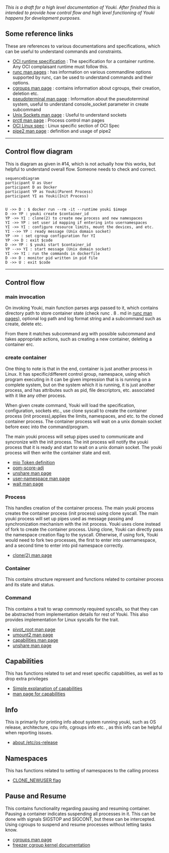 _This is a draft for a high level documentation of Youki. After finished this is intended to provide how control flow and high level functioning of Youki happens for development purposes._

## Some reference links

These are references to various documentations and specifications, which can be useful to understand commands and constraints.

- [OCI runtime specification] : The specification for a container runtime. Any OCI complaisant runtime must follow this.
- [runc man pages] : has information on various commandline options supported by runc, can be used to understand commands and their options.
- [cgroups man page](https://man7.org/linux/man-pages/man7/cgroups.7.html) : contains information about cgroups, their creation, deletion etc.
- [pseudoterminal man page](https://man7.org/linux/man-pages/man7/pty.7.html) : Information about the pseudoterminal system, useful to understand console_socket parameter in create subcommand
- [Unix Sockets man page](https://man7.org/linux/man-pages/man7/unix.7.html) : Useful to understand sockets
- [prctl man page](https://man7.org/linux/man-pages/man2/prctl.2.html) : Process control man pages
- [OCI Linux spec](https://github.com/opencontainers/runtime-spec/blob/master/config-linux.md) : Linux specific section of OCI Spec
- [pipe2 man page](https://man7.org/linux/man-pages/man2/pipe.2.html) : definition and usage of pipe2

---

## Control flow diagram

This is diagram as given in #14, which is not actually how this works, but helpful to understand overall flow. Someone needs to check and correct.

```mermaid
sequenceDiagram
participant U as User
participant D as Docker
participant YP as Youki(Parent Process)
participant YI as Youki(Init Process)


U ->> D : $ docker run --rm -it --runtime youki $image
D ->> YP : youki create $container_id
YP ->> YI : clone(2) to create new process and new namespaces
YI ->> YP : set user id mapping if entering into usernamespaces
YI ->> YI : configure resource limits, mount the devices, and etc.
YI -->> YP : ready message (Unix domain socket)
YP ->> : set cgroup configuration for YI
YP ->> D : exit $code
D ->> YP : $ youki start $container_id
YP -->> YI : start message (Unix domain socket)
YI ->> YI : run the commands in dockerfile
D ->> D : monitor pid written in pid file
D ->> U : exit $code

```

---

## Control flow

### main invocation

On invoking Youki, main function parses args passed to it, which contains directory path to store container state (check runc . 8 . md in [runc man pages]), optional log path and log format string and a subcommand such as create, delete etc.

From there it matches subcommand arg with possible subcommand and takes appropriate actions, such as creating a new container, deleting a container erc.

### create container

One thing to note is that in the end, container is just another process in Linux. It has specific/different control group, namespace, using which program executing in it can be given impression that is is running on a complete system, but on the system which it is running, it is just another process, and has attributes such as pid, file descriptors, etc. associated with it like any other process.

When given create command, Youki will load the specification, configuration, sockets etc., use clone syscall to create the container process (init process),applies the limits, namespaces, and etc. to the cloned container process. The container process will wait on a unix domain socket before exec into the command/program.

The main youki process will setup pipes used to communicate and syncronize with the init process. The init process will notify the youki process that it is ready and start to wait on a unix domain socket. The youki process will then write the container state and exit.

- [mio Token definition](https://docs.rs/mio/0.7.11/mio/struct.Token.html)
- [oom-score-adj](https://dev.to/rrampage/surviving-the-linux-oom-killer-2ki9)
- [unshare man page](https://man7.org/linux/man-pages/man1/unshare.1.html)
- [user-namespace man page](https://man7.org/linux/man-pages/man7/user_namespaces.7.html)
- [wait man page](https://man7.org/linux/man-pages/man3/wait.3p.html)

### Process

This handles creation of the container process. The main youki process creates the container process (init process) using clone syscall. The main youki process will set up pipes used as message passing and synchronization mechanism with the init process. Youki uses clone instead of fork to create the container process. Using clone, Youki can directly pass the namespace creation flag to the syscall. Otherwise, if using fork, Youki would need to fork two processes, the first to enter into usernamespace, and a second time to enter into pid namespace correctly.

- [clone(2) man page](https://man7.org/linux/man-pages/man2/clone.2.html)

### Container

This contains structure represent and functions related to container process and its state and status.

### Command

This contains a trait to wrap commonly required syscalls, so that they can be abstracted from implementation details for rest of Youki.
This also provides implementation for Linux syscalls for the trait.

- [pivot_root man page](https://man7.org/linux/man-pages/man2/pivot_root.2.html)
- [umount2 man page](https://man7.org/linux/man-pages/man2/umount2.2.html)
- [capabilities man page](https://man7.org/linux/man-pages/man7/capabilities.7.html)
- [unshare man page](https://man7.org/linux/man-pages/man2/unshare.2.html)

## Capabilities

This has functions related to set and reset specific capabilities, as well as to drop extra privileges

- [Simple explanation of capabilities](https://blog.container-solutions.com/linux-capabilities-in-practice)
- [man page for capabilities](https://man7.org/linux/man-pages/man7/capabilities.7.html)

## Info

This is primarily for printing info about system running youki, such as OS release, architecture, cpu info, cgroups info etc. , as this info can be helpful when reporting issues.

- [about /etc/os-release](https://www.freedesktop.org/software/systemd/man/os-release.html)

## Namespaces

This has functions related to setting of namespaces to the calling process

- [CLONE_NEWUSER flag](https://man7.org/linux/man-pages/man2/clone.2.html)

## Pause and Resume

This contains functionality regarding pausing and resuming container. Pausing a container indicates suspending all processes in it.
This can be done with signals SIGSTOP and SIGCONT, but these can be intercepted. Using cgroups to suspend and resume processes without letting tasks know.

- [cgroups man page](https://man7.org/linux/man-pages/man7/cgroups.7.html)
- [freezer cgroup kernel documentation](https://www.kernel.org/doc/Documentation/cgroup-v1/freezer-subsystem.txt)

[oci runtime specification]: https://github.com/opencontainers/runtime-spec/blob/master/runtime.md
[runc man pages]: (https://github.com/opencontainers/runc/blob/master/man/runc.8.md)
